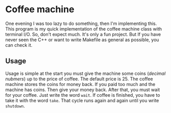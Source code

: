 # Coffee machine

One evening I was too lazy to do something, then I'm implementing this. This program is my quick implementation of the coffee machine class with terminal I/O. So, don't expect much. It's only a fun project. But If you have never seen the C++ or want to write Makefile as general as possible, you can check it.

## Usage
Usage is simple at the start you must give the machine some coins (_decimal nubmers_) up to the price of coffee. The default price is 25. The coffee machine stores the coins for money back. If you paid too much and the machine has coins. Then give your money back. After that, you must wait for your coffee. Just write the word `wait`. If coffee is finished, you have to take it with the word `take`. That cycle runs again and again until you write `shutdown`.
